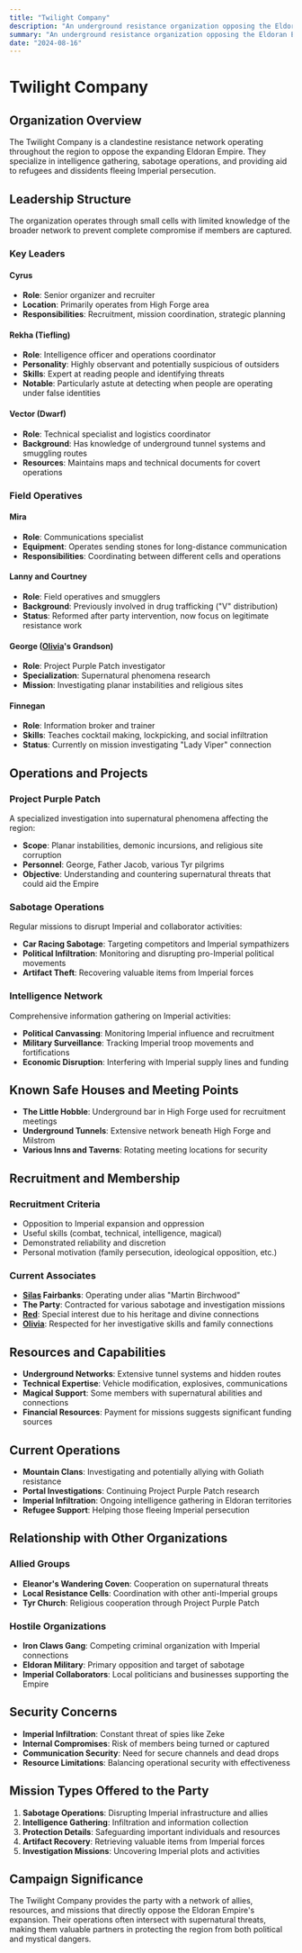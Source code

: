 ```yaml
---
title: "Twilight Company"
description: "An underground resistance organization opposing the Eldoran Empire through intelligence gathering, sabotage, and protecting those fleeing Imperial persecution"
summary: "An underground resistance organization opposing the Eldoran Empire through intelligence gathering, sabotage, and protecting those fleeing Imperial persecution"
date: "2024-08-16"
---
```


# Twilight Company

## Organization Overview
The Twilight Company is a clandestine resistance network operating throughout the region to oppose the expanding Eldoran Empire. They specialize in intelligence gathering, sabotage operations, and providing aid to refugees and dissidents fleeing Imperial persecution.

## Leadership Structure
The organization operates through small cells with limited knowledge of the broader network to prevent complete compromise if members are captured.

### Key Leaders

#### Cyrus
- **Role**: Senior organizer and recruiter
- **Location**: Primarily operates from High Forge area
- **Responsibilities**: Recruitment, mission coordination, strategic planning

#### Rekha (Tiefling)
- **Role**: Intelligence officer and operations coordinator
- **Personality**: Highly observant and potentially suspicious of outsiders
- **Skills**: Expert at reading people and identifying threats
- **Notable**: Particularly astute at detecting when people are operating under false identities

#### Vector (Dwarf)
- **Role**: Technical specialist and logistics coordinator
- **Background**: Has knowledge of underground tunnel systems and smuggling routes
- **Resources**: Maintains maps and technical documents for covert operations

### Field Operatives

#### Mira
- **Role**: Communications specialist
- **Equipment**: Operates sending stones for long-distance communication
- **Responsibilities**: Coordinating between different cells and operations

#### Lanny and Courtney
- **Role**: Field operatives and smugglers
- **Background**: Previously involved in drug trafficking ("V" distribution)
- **Status**: Reformed after party intervention, now focus on legitimate resistance work

#### George ([Olivia](/player-characters/olivia)'s Grandson)
- **Role**: Project Purple Patch investigator
- **Specialization**: Supernatural phenomena research
- **Mission**: Investigating planar instabilities and religious sites

#### Finnegan
- **Role**: Information broker and trainer
- **Skills**: Teaches cocktail making, lockpicking, and social infiltration
- **Status**: Currently on mission investigating "Lady Viper" connection

## Operations and Projects

### Project Purple Patch
A specialized investigation into supernatural phenomena affecting the region:
- **Scope**: Planar instabilities, demonic incursions, and religious site corruption
- **Personnel**: George, Father Jacob, various Tyr pilgrims
- **Objective**: Understanding and countering supernatural threats that could aid the Empire

### Sabotage Operations
Regular missions to disrupt Imperial and collaborator activities:
- **Car Racing Sabotage**: Targeting competitors and Imperial sympathizers
- **Political Infiltration**: Monitoring and disrupting pro-Imperial political movements
- **Artifact Theft**: Recovering valuable items from Imperial forces

### Intelligence Network
Comprehensive information gathering on Imperial activities:
- **Political Canvassing**: Monitoring Imperial influence and recruitment
- **Military Surveillance**: Tracking Imperial troop movements and fortifications
- **Economic Disruption**: Interfering with Imperial supply lines and funding

## Known Safe Houses and Meeting Points
- **The Little Hobble**: Underground bar in High Forge used for recruitment meetings
- **Underground Tunnels**: Extensive network beneath High Forge and Milstrom
- **Various Inns and Taverns**: Rotating meeting locations for security

## Recruitment and Membership

### Recruitment Criteria
- Opposition to Imperial expansion and oppression
- Useful skills (combat, technical, intelligence, magical)
- Demonstrated reliability and discretion
- Personal motivation (family persecution, ideological opposition, etc.)

### Current Associates
- **[Silas](/player-characters/silas) Fairbanks**: Operating under alias "Martin Birchwood"
- **The Party**: Contracted for various sabotage and investigation missions
- **[Red](/player-characters/red)**: Special interest due to his heritage and divine connections
- **[Olivia](/player-characters/olivia)**: Respected for her investigative skills and family connections

## Resources and Capabilities
- **Underground Networks**: Extensive tunnel systems and hidden routes
- **Technical Expertise**: Vehicle modification, explosives, communications
- **Magical Support**: Some members with supernatural abilities and connections
- **Financial Resources**: Payment for missions suggests significant funding sources

## Current Operations
- **Mountain Clans**: Investigating and potentially allying with Goliath resistance
- **Portal Investigations**: Continuing Project Purple Patch research
- **Imperial Infiltration**: Ongoing intelligence gathering in Eldoran territories
- **Refugee Support**: Helping those fleeing Imperial persecution

## Relationship with Other Organizations

### Allied Groups
- **Eleanor's Wandering Coven**: Cooperation on supernatural threats
- **Local Resistance Cells**: Coordination with other anti-Imperial groups
- **Tyr Church**: Religious cooperation through Project Purple Patch

### Hostile Organizations
- **Iron Claws Gang**: Competing criminal organization with Imperial connections
- **Eldoran Military**: Primary opposition and target of sabotage
- **Imperial Collaborators**: Local politicians and businesses supporting the Empire

## Security Concerns
- **Imperial Infiltration**: Constant threat of spies like Zeke
- **Internal Compromises**: Risk of members being turned or captured
- **Communication Security**: Need for secure channels and dead drops
- **Resource Limitations**: Balancing operational security with effectiveness

## Mission Types Offered to the Party
1. **Sabotage Operations**: Disrupting Imperial infrastructure and allies
2. **Intelligence Gathering**: Infiltration and information collection
3. **Protection Details**: Safeguarding important individuals and resources
4. **Artifact Recovery**: Retrieving valuable items from Imperial forces
5. **Investigation Missions**: Uncovering Imperial plots and activities

## Campaign Significance
The Twilight Company provides the party with a network of allies, resources, and missions that directly oppose the Eldoran Empire's expansion. Their operations often intersect with supernatural threats, making them valuable partners in protecting the region from both political and mystical dangers.